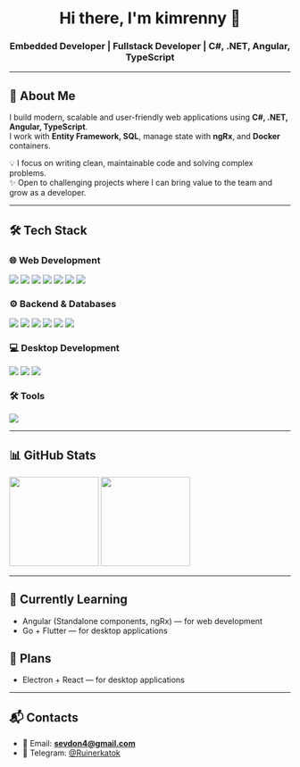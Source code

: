 <h1 align="center">Hi there, I'm kimrenny 👋</h1>
<h3 align="center">Embedded Developer | Fullstack Developer | C#, .NET, Angular, TypeScript</h3>

---

## 🚀 About Me
I build modern, scalable and user-friendly web applications using **C#, .NET, Angular, TypeScript**.  
I work with **Entity Framework, SQL**, manage state with **ngRx**, and **Docker** containers.  

💡 I focus on writing clean, maintainable code and solving complex problems.  
✨ Open to challenging projects where I can bring value to the team and grow as a developer.

---
## 🛠️ Tech Stack

### 🌐 Web Development
<p>
  <img src="https://img.shields.io/badge/Angular-DD0031?style=for-the-badge&logo=angular&logoColor=white"/>
  <img src="https://img.shields.io/badge/TypeScript-3178C6?style=for-the-badge&logo=typescript&logoColor=white"/>
  <img src="https://img.shields.io/badge/JavaScript-F7DF1E?style=for-the-badge&logo=javascript&logoColor=black"/>
  <img src="https://img.shields.io/badge/HTML5-E34F26?style=for-the-badge&logo=html5&logoColor=white"/>
  <img src="https://img.shields.io/badge/CSS3-1572B6?style=for-the-badge&logo=css3&logoColor=white"/>
  <img src="https://img.shields.io/badge/SCSS-CC6699?style=for-the-badge&logo=sass&logoColor=white"/>
  <img src="https://img.shields.io/badge/ngRx-BA2BD2?style=for-the-badge&logo=reactivex&logoColor=white"/>
</p>

### ⚙️ Backend & Databases
<p>
  <img src="https://img.shields.io/badge/C%23-239120?style=for-the-badge&logo=c-sharp&logoColor=white"/>
  <img src="https://img.shields.io/badge/.NET-512BD4?style=for-the-badge&logo=dotnet&logoColor=white"/>
  <img src="https://img.shields.io/badge/Go-00ADD8?style=for-the-badge&logo=go&logoColor=white"/>
  <img src="https://img.shields.io/badge/Entity_Framework-512BD4?style=for-the-badge&logo=dotnet&logoColor=white"/>
  <img src="https://img.shields.io/badge/SQL-003B57?style=for-the-badge&logo=postgresql&logoColor=white"/>
  <img src="https://img.shields.io/badge/Docker-2496ED?style=for-the-badge&logo=docker&logoColor=white"/>
</p>

### 💻 Desktop Development
<p>
  <img src="https://img.shields.io/badge/Flutter-02569B?style=for-the-badge&logo=flutter&logoColor=white"/>
  <img src="https://img.shields.io/badge/Dart-0175C2?style=for-the-badge&logo=dart&logoColor=white"/>
  <img src="https://img.shields.io/badge/VBScript-0066CC?style=for-the-badge&logo=windows&logoColor=white"/>

</p>

### 🛠️ Tools
<p>
  <img src="https://img.shields.io/badge/Git-F05032?style=for-the-badge&logo=git&logoColor=white"/>
</p>

---

## 📊 GitHub Stats
<p>
  <img height="160" src="https://github-readme-stats.vercel.app/api?username=kimrenny&show_icons=true&theme=tokyonight&count_private=true"/>
  <img height="160" src="https://github-readme-stats.vercel.app/api/top-langs/?username=kimrenny&layout=compact&theme=tokyonight"/>
</p>

---

## 🌱 Currently Learning
- Angular (Standalone components, ngRx) — for web development  
- Go + Flutter — for desktop applications  

## 🔮 Plans
- Electron + React — for desktop applications  

---

## 📬 Contacts
- 📧 Email: **sevdon4@gmail.com**  
- 💬 Telegram: [@Ruinerkatok](https://t.me/Ruinerkatok)
